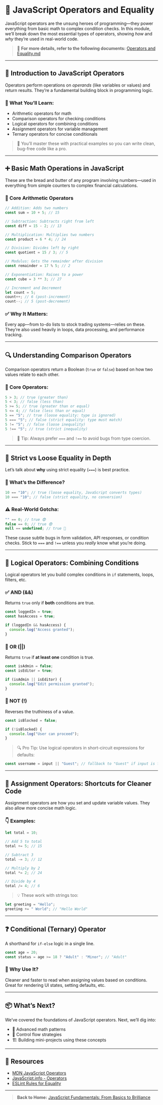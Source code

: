 # 📘 JavaScript Operators and Equality

JavaScript operators are the unsung heroes of programming—they power everything from basic math to complex condition checks. In this module, we’ll break down the most essential types of operators, showing _how_ and _why_ they’re used in real-world code.

> 📄 **For more details, refer to the following documents:** [Operators and Equality.md](./operators-and-equality.md)

---

## 🧠 Introduction to JavaScript Operators

Operators perform operations on _operands_ (like variables or values) and return results. They’re a fundamental building block in programming logic.

### 📌 What You’ll Learn:

- Arithmetic operators for math
- Comparison operators for checking conditions
- Logical operators for combining conditions
- Assignment operators for variable management
- Ternary operators for concise conditionals

> 🎯 You’ll master these with practical examples so you can write clean, bug-free code like a pro.

---

## ➕ Basic Math Operations in JavaScript

These are the bread and butter of any program involving numbers—used in everything from simple counters to complex financial calculations.

### 🔢 Core Arithmetic Operators

```js
// Addition: Adds two numbers
const sum = 10 + 5; // 15

// Subtraction: Subtracts right from left
const diff = 15 - 2; // 13

// Multiplication: Multiplies two numbers
const product = 6 * 4; // 24

// Division: Divides left by right
const quotient = 15 / 3; // 5

// Modulus: Gets the remainder after division
const remainder = 17 % 5; // 2

// Exponentiation: Raises to a power
const cube = 3 ** 3; // 27

// Increment and Decrement
let count = 5;
count++; // 6 (post-increment)
count--; // 5 (post-decrement)
```

### ✅ Why It Matters:

Every app—from to-do lists to stock trading systems—relies on these. They’re also used heavily in loops, data processing, and performance tracking.

---

## 🔍 Understanding Comparison Operators

Comparison operators return a Boolean (`true` or `false`) based on how two values relate to each other.

### 📘 Core Operators:

```js
5 > 3; // true (greater than)
5 < 3; // false (less than)
5 >= 5; // true (greater than or equal)
5 <= 4; // false (less than or equal)
5 == "5"; // true (loose equality: type is ignored)
5 === "5"; // false (strict equality: type must match)
5 != "5"; // false (loose inequality)
5 !== "5"; // true (strict inequality)
```

> 🧠 Tip: Always prefer `===` and `!==` to avoid bugs from type coercion.

---

## 🚧 Strict vs Loose Equality in Depth

Let’s talk about **why** using strict equality (`===`) is best practice.

### 📌 What’s the Difference?

```js
10 == "10"; // true (loose equality, JavaScript converts types)
10 === "10"; // false (strict equality, no conversion)
```

### ⚠️ Real-World Gotcha:

```js
"" == 0; // true 😨
false == 0; // true 😨
null == undefined; // true 😬
```

These cause subtle bugs in form validation, API responses, or condition checks. Stick to `===` and `!==` unless you _really_ know what you’re doing.

---

## 🔗 Logical Operators: Combining Conditions

Logical operators let you build complex conditions in `if` statements, loops, filters, etc.

### ✅ AND (&&)

Returns `true` only if **both** conditions are true.

```js
const loggedIn = true;
const hasAccess = true;

if (loggedIn && hasAccess) {
  console.log("Access granted");
}
```

### 🔁 OR (||)

Returns `true` if **at least one** condition is true.

```js
const isAdmin = false;
const isEditor = true;

if (isAdmin || isEditor) {
  console.log("Edit permission granted");
}
```

### 🚫 NOT (!)

Reverses the truthiness of a value.

```js
const isBlocked = false;

if (!isBlocked) {
  console.log("User can proceed");
}
```

> 🔍 Pro Tip: Use logical operators in short-circuit expressions for defaults:

```js
const username = input || "Guest"; // fallback to "Guest" if input is falsy
```

---

## 📝 Assignment Operators: Shortcuts for Cleaner Code

Assignment operators are how you set and update variable values. They also allow more concise math logic.

### 👇 Examples:

```js
let total = 10;

// Add 5 to total
total += 5; // 15

// Subtract 3
total -= 3; // 12

// Multiply by 2
total *= 2; // 24

// Divide by 4
total /= 4; // 6
```

> 💡 These work with strings too:

```js
let greeting = "Hello";
greeting += " World"; // "Hello World"
```

---

## ❓ Conditional (Ternary) Operator

A shorthand for `if-else` logic in a single line.

```js
const age = 20;
const status = age >= 18 ? "Adult" : "Minor"; // "Adult"
```

### 🧠 Why Use It?

Cleaner and faster to read when assigning values based on conditions. Great for rendering UI states, setting defaults, etc.

---

## 📦 What’s Next?

We’ve covered the foundations of JavaScript operators. Next, we’ll dig into:

- 🧮 Advanced math patterns
- 🧠 Control flow strategies
- 🏗️ Building mini-projects using these concepts

---

## 🔗 Resources

- [MDN JavaScript Operators](https://developer.mozilla.org/en-US/docs/Web/JavaScript/Guide/Expressions_and_Operators)
- [JavaScript.info - Operators](https://javascript.info/operators)
- [ESLint Rules for Equality](https://eslint.org/docs/latest/rules/eqeqeq)

---

> **Back to Home:** [JavaScript Fundamentals: From Basics to Brilliance](../index.md)
